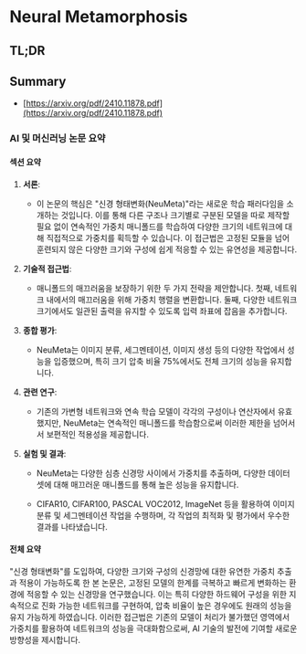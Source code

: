 # Neural Metamorphosis
## TL;DR
## Summary
- [https://arxiv.org/pdf/2410.11878.pdf](https://arxiv.org/pdf/2410.11878.pdf)

### AI 및 머신러닝 논문 요약

#### 섹션 요약

1. **서론**:
   - 이 논문의 핵심은 "신경 형태변화(NeuMeta)"라는 새로운 학습 패러다임을 소개하는 것입니다. 이를 통해 다른 구조나 크기별로 구분된 모델을 따로 제작할 필요 없이 연속적인 가중치 매니폴드를 학습하여 다양한 크기의 네트워크에 대해 직접적으로 가중치를 획득할 수 있습니다. 이 접근법은 고정된 모듈을 넘어 훈련되지 않은 다양한 크기와 구성에 쉽게 적응할 수 있는 유연성을 제공합니다.

2. **기술적 접근법**:
   - 매니폴드의 매끄러움을 보장하기 위한 두 가지 전략을 제안합니다. 첫째, 네트워크 내에서의 매끄러움을 위해 가중치 행렬을 변환합니다. 둘째, 다양한 네트워크 크기에서도 일관된 출력을 유지할 수 있도록 입력 좌표에 잡음을 추가합니다.

3. **종합 평가**:
   - NeuMeta는 이미지 분류, 세그멘테이션, 이미지 생성 등의 다양한 작업에서 성능을 입증했으며, 특히 크기 압축 비율 75%에서도 전체 크기의 성능을 유지합니다.

4. **관련 연구**:
   - 기존의 가변형 네트워크와 연속 학습 모델이 각각의 구성이나 연산자에서 유효했지만, NeuMeta는 연속적인 매니폴드를 학습함으로써 이러한 제한을 넘어서서 보편적인 적용성을 제공합니다.

5. **실험 및 결과**:
   - NeuMeta는 다양한 심층 신경망 사이에서 가중치를 추출하며, 다양한 데이터셋에 대해 매끄러운 매니폴드를 통해 높은 성능을 유지합니다.

   - CIFAR10, CIFAR100, PASCAL VOC2012, ImageNet 등을 활용하여 이미지 분류 및 세그멘테이션 작업을 수행하며, 각 작업의 최적화 및 평가에서 우수한 결과를 나타냈습니다.

#### 전체 요약

"신경 형태변화"를 도입하여, 다양한 크기와 구성의 신경망에 대한 유연한 가중치 추출과 적용이 가능하도록 한 본 논문은, 고정된 모델의 한계를 극복하고 빠르게 변화하는 환경에 적응할 수 있는 신경망을 연구했습니다. 이는 특히 다양한 하드웨어 구성을 위한 지속적으로 진화 가능한 네트워크를 구현하여, 압축 비율이 높은 경우에도 원래의 성능을 유지 가능하게 하였습니다. 이러한 접근법은 기존의 모델이 처리가 불가했던 영역에서 가중치를 활용하여 네트워크의 성능을 극대화함으로써, AI 기술의 발전에 기여할 새로운 방향성을 제시합니다.